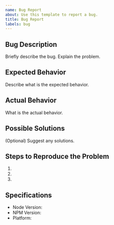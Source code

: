 ```yaml
---
name: Bug Report
about: Use this template to report a bug.
title: Bug Report
labels: bug
---
```


## Bug Description
Briefly describe the bug. Explain the problem.

## Expected Behavior
Describe what is the expected behavior.

## Actual Behavior
What is the actual behavior.

## Possible Solutions
(Optional) Suggest any solutions.

## Steps to Reproduce the Problem
  1.
  2.
  3.

## Specifications
  - Node Version:
  - NPM Version:
  - Platform:
